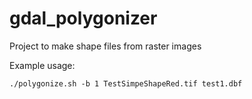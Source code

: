 # gdal_polygonizer
Project to make shape files from raster images

Example usage:
```
./polygonize.sh -b 1 TestSimpeShapeRed.tif test1.dbf
```
